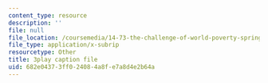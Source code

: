 ```yaml
---
content_type: resource
description: ''
file: null
file_location: /coursemedia/14-73-the-challenge-of-world-poverty-spring-2011/682e04373ff024084a8fe7a8d4e2b64a_qgA-JxgtjZg.srt
file_type: application/x-subrip
resourcetype: Other
title: 3play caption file
uid: 682e0437-3ff0-2408-4a8f-e7a8d4e2b64a
---
```

